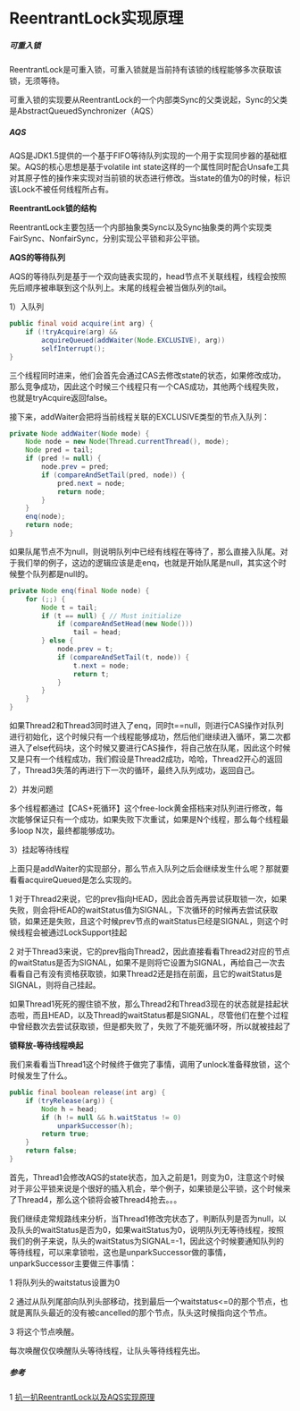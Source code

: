 # ReentrantLock实现原理

##### 可重入锁

ReentrantLock是可重入锁，可重入锁就是当前持有该锁的线程能够多次获取该锁，无须等待。

可重入锁的实现要从ReentrantLock的一个内部类Sync的父类说起，Sync的父类是AbstractQueuedSynchronizer（AQS）

##### AQS

AQS是JDK1.5提供的一个基于FIFO等待队列实现的一个用于实现同步器的基础框架。AQS的核心思想是基于volatile int state这样的一个属性同时配合Unsafe工具对其原子性的操作来实现对当前锁的状态进行修改。当state的值为0的时候，标识该Lock不被任何线程所占有。

**ReentrantLock锁的结构**

ReentrantLock主要包括一个内部抽象类Sync以及Sync抽象类的两个实现类FairSync、NonfairSync，分别实现公平锁和非公平锁。

**AQS的等待队列**

AQS的等待队列是基于一个双向链表实现的，head节点不关联线程，线程会按照先后顺序被串联到这个队列上。末尾的线程会被当做队列的tail。

1）入队列
```java
public final void acquire(int arg) {
    if (!tryAcquire(arg) &&
        acquireQueued(addWaiter(Node.EXCLUSIVE), arg))
        selfInterrupt();
}
```
三个线程同时进来，他们会首先会通过CAS去修改state的状态，如果修改成功，那么竞争成功，因此这个时候三个线程只有一个CAS成功，其他两个线程失败，也就是tryAcquire返回false。

接下来，addWaiter会把将当前线程关联的EXCLUSIVE类型的节点入队列：
```java
private Node addWaiter(Node mode) {
    Node node = new Node(Thread.currentThread(), mode);
    Node pred = tail;
    if (pred != null) {
        node.prev = pred;
        if (compareAndSetTail(pred, node)) {
            pred.next = node;
            return node;
        }
    }
    enq(node);
    return node;
}
```
如果队尾节点不为null，则说明队列中已经有线程在等待了，那么直接入队尾。对于我们举的例子，这边的逻辑应该是走enq，也就是开始队尾是null，其实这个时候整个队列都是null的。
```java
private Node enq(final Node node) {
    for (;;) {
        Node t = tail;
        if (t == null) { // Must initialize
            if (compareAndSetHead(new Node()))
                tail = head;
        } else {
            node.prev = t;
            if (compareAndSetTail(t, node)) {
                t.next = node;
                return t;
            }
        }
    }
}
```
如果Thread2和Thread3同时进入了enq，同时t==null，则进行CAS操作对队列进行初始化，这个时候只有一个线程能够成功，然后他们继续进入循环，第二次都进入了else代码块，这个时候又要进行CAS操作，将自己放在队尾，因此这个时候又是只有一个线程成功，我们假设是Thread2成功，哈哈，Thread2开心的返回了，Thread3失落的再进行下一次的循环，最终入队列成功，返回自己。

2）并发问题

多个线程都通过【CAS+死循环】这个free-lock黄金搭档来对队列进行修改，每次能够保证只有一个成功，如果失败下次重试，如果是N个线程，那么每个线程最多loop N次，最终都能够成功。

3）挂起等待线程

上面只是addWaiter的实现部分，那么节点入队列之后会继续发生什么呢？那就要看看acquireQueued是怎么实现的。

1 对于Thread2来说，它的prev指向HEAD，因此会首先再尝试获取锁一次，如果失败，则会将HEAD的waitStatus值为SIGNAL，下次循环的时候再去尝试获取锁，如果还是失败，且这个时候prev节点的waitStatus已经是SIGNAL，则这个时候线程会被通过LockSupport挂起

2 对于Thread3来说，它的prev指向Thread2，因此直接看看Thread2对应的节点的waitStatus是否为SIGNAL，如果不是则将它设置为SIGNAL，再给自己一次去看看自己有没有资格获取锁，如果Thread2还是挡在前面，且它的waitStatus是SIGNAL，则将自己挂起。

如果Thread1死死的握住锁不放，那么Thread2和Thread3现在的状态就是挂起状态啦，而且HEAD，以及Thread的waitStatus都是SIGNAL，尽管他们在整个过程中曾经数次去尝试获取锁，但是都失败了，失败了不能死循环呀，所以就被挂起了

**锁释放-等待线程唤起**

我们来看看当Thread1这个时候终于做完了事情，调用了unlock准备释放锁，这个时候发生了什么。
```java
public final boolean release(int arg) {
    if (tryRelease(arg)) {
        Node h = head;
        if (h != null && h.waitStatus != 0)
            unparkSuccessor(h);
        return true;
    }
    return false;
}
```
首先，Thread1会修改AQS的state状态，加入之前是1，则变为0，注意这个时候对于非公平锁来说是个很好的插入机会，举个例子，如果锁是公平锁，这个时候来了Thread4，那么这个锁将会被Thread4抢去。。。

我们继续走常规路线来分析，当Thread1修改完状态了，判断队列是否为null，以及队头的waitStatus是否为0，如果waitStatus为0，说明队列无等待线程，按照我们的例子来说，队头的waitStatus为SIGNAL=-1，因此这个时候要通知队列的等待线程，可以来拿锁啦，这也是unparkSuccessor做的事情，unparkSuccessor主要做三件事情：

1 将队列头的waitstatus设置为0

2 通过从队列尾部向队列头部移动，找到最后一个waitstatus<=0的那个节点，也就是离队头最近的没有被cancelled的那个节点，队头这时候指向这个节点。

3 将这个节点唤醒。

每次唤醒仅仅唤醒队头等待线程，让队头等待线程先出。

##### 参考

1 [扒一扒ReentrantLock以及AQS实现原理](https://my.oschina.net/andylucc/blog/651982)
